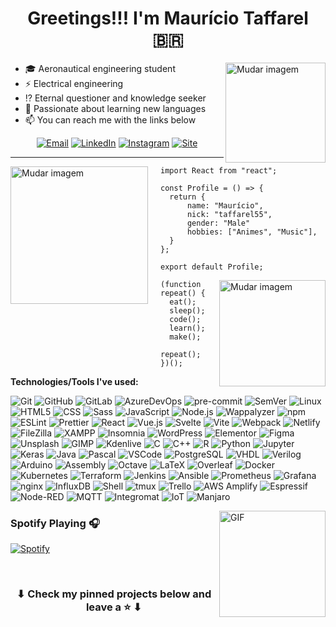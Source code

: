 <h1 align="center">Greetings!!! I'm Maurício Taffarel 🇧🇷</h1>

<div>

<img align='right' height='160' src='assets/certificate.svg' alt='Mudar imagem'>
<!-- https://undraw.co/illustrations -->
<!-- https://user-images.githubusercontent.com/76244600/130684066-fb0b5e47-6c93-469e-ba45-7cb62833b965.png -->

- :mortar_board: Aeronautical engineering student
- ⚡ Electrical engineering 
- :interrobang: Eternal questioner and knowledge seeker
- :blue_book: Passionate about learning new languages
- :mailbox: You can reach me with the links below

<center>

[![Email](https://img.shields.io/badge/-EMAIL-D14836?style=for-the-badge&logo=gmail&logoColor=white)](https://mailhide.io/e/oG66zHuS)
[![LinkedIn](https://img.shields.io/badge/-LINKEDIN-0077B5?style=for-the-badge&logo=linkedin&logoColor=white)](https://www.linkedin.com/in/mauriciotaffarel)
[![Instagram](https://img.shields.io/badge/insta-%23E4405F.svg?style=for-the-badge&logo=instagram&logoColor=white)](https://www.instagram.com/taffarel55)
[![Site](https://img.shields.io/badge/site-10B420.svg?style=for-the-badge&logo=github)](https://taffarel.tech)

---

</center>

<img align='left' height='220' style="margin-right:20px" src='assets/firmware.svg' alt='Mudar imagem'>

```tsx
import React from "react";

const Profile = () => {
  return {
      name: "Maurício",
      nick: "taffarel55",
      gender: "Male"
      hobbies: ["Animes", "Music"],
  }
};

export default Profile;
```

<img align='right' height='170' style="margin-left:20px" src='assets/programming.svg' alt='Mudar imagem'>

```tsx
(function repeat() {
  eat();
  sleep();
  code();
  learn();
  make();
  repeat();
})();
```

</div>

**Technologies/Tools I've used:**

![Git](https://img.shields.io/badge/-Git-000?&logo=git)
![GitHub](https://img.shields.io/badge/-GitHub-000000?&logo=github)
![GitLab](https://img.shields.io/badge/-GitLab-000000?&logo=gitlab)
![AzureDevOps](https://img.shields.io/badge/-AzureDevOps-000?&logo=azuredevops&logoColor=0078D7)
![pre-commit](https://img.shields.io/badge/-precommit-000?&logo=precommit)
![SemVer](https://img.shields.io/badge/-SemVer-000?&logo=SemVer&logoColor=3F4551)
![Linux](https://img.shields.io/badge/-Linux-000?&logo=Linux&logoColor=FCC624)
![HTML5](https://img.shields.io/badge/-HTML5-000?&logo=html5)
![CSS](https://img.shields.io/badge/-CSS-000?&logo=css3&logoColor=1572B6)
![Sass](https://img.shields.io/badge/-Sass-000?&logo=SASS)
![JavaScript](https://img.shields.io/badge/-JavaScript-000000?&logo=javascript)
![Node.js](https://img.shields.io/badge/-Node-000?&logo=node.js)
![Wappalyzer](https://img.shields.io/badge/-Wappalyzer-000000?&logo=Wappalyzer&logoColor=32067C)
![npm](https://img.shields.io/badge/-npm-000000?&logo=npm)
![ESLint](https://img.shields.io/badge/-ESLint-000000?&logo=ESLint&logoColor=4B32C3)
![Prettier](https://img.shields.io/badge/-Prettier-000000?&logo=Prettier)
![React](https://img.shields.io/badge/-React-000?&logo=React)
![Vue.js](https://img.shields.io/badge/-Vue.js-000?&logo=Vue.js)
![Svelte](https://img.shields.io/badge/-Svelte-000?&logo=Svelte)
![Vite](https://img.shields.io/badge/-Vite-000?&logo=vite)
![Webpack](https://img.shields.io/badge/-Webpack-000?&logo=Webpack)
![Netlify](https://img.shields.io/badge/-Netlify-000?&logo=Netlify)
![FileZilla](https://img.shields.io/badge/-FileZilla-000000?style=flat&logo=FileZilla&logoColor=BF0000)
![XAMPP](https://img.shields.io/badge/-XAMPP-000000?style=flat&logo=XAMPP)
![Insomnia](https://img.shields.io/badge/-Insomnia-000000?style=flat&logo=Insomnia&logoColor=4000BF)
![WordPress](https://img.shields.io/badge/-WordPress-000000?style=flat&logo=wordpress&logoColor=21759B)
![Elementor](https://img.shields.io/badge/-Elementor-000000?style=flat&logo=elementor&logoColor=92003B)
![Figma](https://img.shields.io/badge/-Figma-000000?style=flat&logo=figma)
![Unsplash](https://img.shields.io/badge/-Unsplash-000000?style=flat&logo=Unsplash&logoColor=333)
![GIMP](https://img.shields.io/badge/-GIMP-000000?style=flat&logo=GIMP&logoColor=5C5543)
![Kdenlive](https://img.shields.io/badge/-Kdenlive-000000?style=flat&logo=Kdenlive)
![C](https://img.shields.io/badge/-C-000000?style=flat&logo=C)
![C++](https://img.shields.io/badge/-C++-000000?style=flat&logo=C%2B%2B&logoColor=00599C)
![R](https://img.shields.io/badge/-R-000?&logo=r&logoColor=1572B6)
![Python](https://img.shields.io/badge/-Python-000000?style=flat&logo=python)
![Jupyter](https://img.shields.io/badge/-Jupyter-000000?style=flat&logo=jupyter)
![Keras](https://img.shields.io/badge/-Keras-000000?style=flat&logo=keras&logoColor=D00000)
![Java](https://img.shields.io/badge/-Java-000000?style=flat&logo=oracle&logoColor=F80000)
![Pascal](https://img.shields.io/badge/-Pascal-000000?style=flat&logo=delphi&logoColor=EE1F35)
![VSCode](https://img.shields.io/badge/-VSCode-000?&logo=Visual%20Studio%20Code&logoColor=007ACC)
![PostgreSQL](https://img.shields.io/badge/-PostgreSQL-000?&logo=postgresql&logoColor=336791)
![VHDL](https://img.shields.io/badge/-VHDL-000000?style=flat&logo=amazonec2&logoColor=777)
![Verilog](https://img.shields.io/badge/-Verilog-000000?style=flat&logo=v&logoColor=1a348f)
![Arduino](https://img.shields.io/badge/-Arduino-000000?style=flat&logo=arduino)
![Assembly](https://img.shields.io/badge/-Assembly-000?&logo=AssemblyScript&logoColor=007AAC)
![Octave](https://img.shields.io/badge/-Octave-000?&logo=Octave)
![LaTeX](https://img.shields.io/badge/-LaTeX-000?&logo=LaTeX&logoColor=008080)
![Overleaf](https://img.shields.io/badge/-Overleaf-000?&logo=Overleaf)
![Docker](https://img.shields.io/badge/-Docker-000?&logo=Docker)
![Kubernetes](https://img.shields.io/badge/-Kubernetes-000?&logo=Kubernetes)
![Terraform](https://img.shields.io/badge/-Terraform-000?&logo=Terraform&logoColor=7B42BC)
![Jenkins](https://img.shields.io/badge/-Jenkins-000?&logo=Jenkins)
![Ansible](https://img.shields.io/badge/-Ansible-000?&logo=Ansible&logoColor=EE0000)
![Prometheus](https://img.shields.io/badge/-Prometheus-000?&logo=Prometheus)
![Grafana](https://img.shields.io/badge/-Grafana-000?&logo=grafana)
![nginx](https://img.shields.io/badge/-nginx-000?&logo=NGINX&logoColor=009639)
![InfluxDB](https://img.shields.io/badge/-InfluxDB-000?&logo=influxdb)
![Shell](https://img.shields.io/badge/-Shell-000?&logo=gnubash)
![tmux](https://img.shields.io/badge/-tmux-000?&logo=tmux)
![Trello](https://img.shields.io/badge/-Trello-000?&logo=Trello&logoColor=0052CC)
![AWS Amplify](https://img.shields.io/badge/-Amplify-000?&logo=awsamplify)
![Espressif](https://img.shields.io/badge/-ESP32-000?&logo=espressif)
![Node-RED](https://img.shields.io/badge/-NodeRED-000?&logo=nodered&logoColor=8F0000)
![MQTT](https://img.shields.io/badge/-MQTT-000?&logo=MQTT&logoColor=660066)
![Integromat](https://img.shields.io/badge/-Integromat-000?&logo=Integromat)
![IoT](https://img.shields.io/badge/-IoT-000?&logo=ESPHome&logoColor=0095DE)
![Manjaro](https://img.shields.io/badge/-Manjaro-000?&logo=Manjaro)



<!--
![MongoDB](https://img.shields.io/badge/-MongoDB-000?&logo=mongodb&logoColor=47A248)
![Docker](https://img.shields.io/badge/-Docker-000?&logo=Docker)
![Kubernetes](https://img.shields.io/badge/-Kubernetes-000?&logo=Kubernetes)
-->

<img align="right" alt="GIF" height="170px" src="https://media.giphy.com/media/J5B1Y8QZnzXXbLQIBu/giphy.gif" />

### Spotify Playing 🎧

[![Spotify](https://novatorem-taffarel55.vercel.app/api/spotify/?background_color=00000000&border_color=00000000)](https://open.spotify.com/user/12148677565)

<!--
### Recent Github Activity :timer_clock:

START_SECTION:activity-->

<br>

<h3 align="center">
	⬇ Check my pinned projects below and leave a ⭐️ ⬇
</h3>
